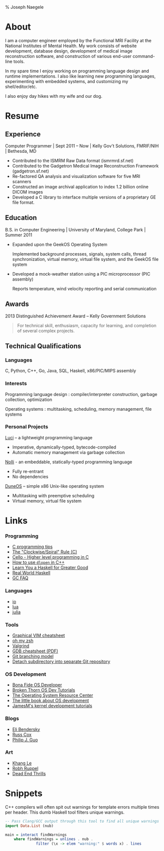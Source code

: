 % Joseph Naegele

About
=====

I am a computer engineer employed by the Functional MRI Facility at the
National Institutes of Mental Health. My work consists of website development,
database design, development of medical image reconstruction software,
and construction of various end-user command-line tools.

In my spare time I enjoy working on programming language design and runtime
implementations. I also like learning new programming languages, experimenting
with embedded systems, and customizing my shell/editor/etc.

I also enjoy day hikes with my wife and our dog.

Resume
======

Experience
----------

Computer Programmer | Sept 2011 – Now | Kelly Gov't Solutions, FMRIF/NIH | Bethesda, MD

- Contributed to the ISMRM Raw Data format (ismrmrd.sf.net)
- Contributed to the Gadgetron Medical Image Reconstruction Framework (gadgetron.sf.net)
- Re-factored QA analysis and visualization software for five MRI scanners
- Constructed an image archival application to index 1.2 billion online DICOM images
- Developed a C library to interface multiple versions of a proprietary GE file format.

Education
---------

B.S. in Computer Engineering | University of Maryland, College Park | Summer 2011

- Expanded upon the GeekOS Operating System

    Implemented background processes, signals, system calls,
    thread synchronization, virtual memory, virtual file system,
    and the GeekOS file system

- Developed a mock-weather station using a PIC microprocessor (PIC assembly)

    Reports temperature, wind velocity reporting and serial communication

Awards
------

2013 Distinguished Achievement Award – Kelly Government Solutions

> For technical skill, enthusiasm, capacity for learning, and completion of several complex projects.

Technical Qualifications
------------------------

### Languages
C, Python, C++, Go, Java, SQL, Haskell, x86/PIC/MIPS assembly

### Interests
Programming language design
:   compiler/interpreter construction, garbage collection, optimization

Operating systems
:   multitasking, scheduling, memory management, file systems

### Personal Projects

[Luci](http://josephnaegele.com/luci) – a lightweight programming language

- Imperative, dynamically-typed, bytecode-compiled
- Automatic memory management via garbage collection

[Nolli](https://github.com/naegelejd/nolli) - an embeddable, statically-typed programming language

- Fully re-entrant
- No dependencies

[DuneOS](https://github.com/naegelejd/duneOS) – simple x86 Unix-like operating system

- Multitasking with preemptive scheduling
- Virtual memory, virtual file system


Links
=====

### Programming

- [C programming tips](http://www.pgbovine.net/c-programming-tips.htm)
- [The "Clockwise/Spiral" Rule (C)](http://c-faq.com/decl/spiral.anderson.html)
- [Cello - Higher level programming in C](http://libcello.org/)
- [How to use `dlopen` in C++](http://tldp.org/HOWTO/C++-dlopen/)
- [Learn You a Haskell for Greater Good](http://learnyouahaskell.com/)
- [Real World Haskell](http://book.realworldhaskell.org/)
- [GC FAQ](http://www.iecc.com/gclist/GC-faq.html)

### Languages

- [io](http://iolanguage.org)
- [lua](http://www.lua.org)
- [julia](http://julialang.org)

### Tools

- [Graphical VIM cheatsheet](http://www.viemu.com/vi-vim-cheat-sheet.gif)
- [oh my zsh](http://ohmyz.sh/)
- [Valgrind](http://valgrind.org/docs/manual/quick-start.html)
- [GDB cheatsheet (PDF)](http://darkdust.net/files/GDB%20Cheat%20Sheet.pdf)
- [Git branching model](http://nvie.com/posts/a-successful-git-branching-model/)
- [Detach subdirectory into separate Git repository](http://stackoverflow.com/questions/359424/detach-subdirectory-into-separate-git-repository)

### OS Development

- [Bona Fide OS Developer](http://www.osdever.net/tutorials/view/writing-a-simple-c-kernel)
- [Broken Thorn OS Dev Tutorials](http://www.brokenthorn.com/Resources/OSDevIndex.html)
- [The Operating System Resource Center](http://www.nondot.org/sabre/os/articles)
- [The little book about OS development](http://littleosbook.github.io/)
- [JamesM's kernel development tutorials](http://www.jamesmolloy.co.uk/tutorial_html/index.html)

### Blogs

- [Eli Bendersky](http://eli.thegreenplace.net/)
- [Russ Cox](http://research.swtch.com/)
- [Philip J. Guo](http://www.pgbovine.net/intro.htm)

### Art

- [Khang Le](http://khang-le.com/)
- [Robh Ruppel](http://www.robhruppel.com/)
- [Dead End Thrills](http://deadendthrills.com/)

Snippets
========

C++ compilers will often spit out warnings for template errors multiple times
per header. This dumb Haskell tool filters unique warnings.

```haskell
-- Pass Clang/GCC output through this tool to find all unique warnings
import Data.List (nub)

main = interact findWarnings
    where findWarnings = unlines . nub .
              filter (\x -> elem "warning:" $ words x) . lines
```
